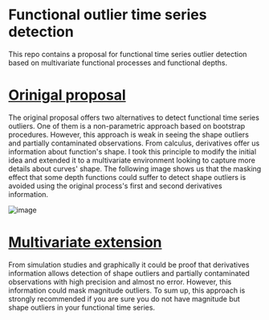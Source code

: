 # Functional outlier time series detection

This repo contains a proposal for functional time series outlier detection based on multivariate functional processes and functional depths.

# [Orinigal proposal](https://github.com/DavidSolan0/functional_outlier_time_series_detection/tree/main/original_proposal)

The original proposal offers two alternatives to detect functional time series outliers. One of them is a non-parametric approach based on bootstrap procedures. However, this approach is weak in seeing the shape outliers and partially contaminated observations. From calculus, derivatives offer us information about function's shape. I took this principle to modify the initial idea and extended it to a multivariate environment looking to capture more details about curves' shape. The following image shows us that the masking effect that some depth functions could suffer to detect shape outliers is avoided using the original process's first and second derivatives information. 

![image](https://user-images.githubusercontent.com/80591909/174551330-af6fa88f-4463-4483-ad27-a6677ef7e889.png)

# [Multivariate extension]()

From simulation studies and graphically it could be proof that derivatives information allows detection of shape outliers and partially contaminated observations with high precision and almost no error. However, this information could mask magnitude outliers. To sum up, this approach is strongly recommended if you are sure you do not have magnitude but shape outliers in your functional time series. 

